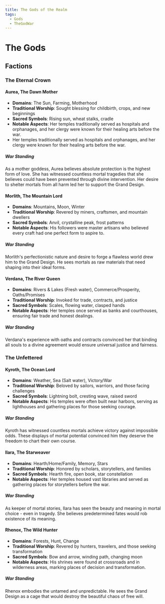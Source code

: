 ```yaml
---
title: The Gods of the Realm
tags:
  - Gods
  - TheGodWar
---
```


# The Gods

## Factions

### The Eternal Crown

#### Aurea, The Dawn Mother
- **Domains**: The Sun, Farming, Motherhood
- **Traditional Worship**: Sought blessing for childbirth, crops, and new beginnings
- **Sacred Symbols**: Rising sun, wheat stalks, cradle
- **Notable Aspects**: Her temples traditionally served as hospitals and orphanages, and her clergy were known for their healing arts before the war.
- Her temples traditionally served as hospitals and orphanages, and her clergy were known for their healing arts before the war.

##### War Standing
As a mother goddess, Aurea believes absolute protection is the highest form of love. She has witnessed countless mortal tragedies that she believes could have been prevented through divine intervention. Her desire to shelter mortals from all harm led her to support the Grand Design.

#### Morlith, The Mountain Lord
- **Domains**: Mountains, Moon, Winter
- **Traditional Worship**: Revered by miners, craftsmen, and mountain dwellers
- **Sacred Symbols**: Anvil, crystalline peak, frost patterns
- **Notable Aspects**: His followers were master artisans who believed every craft had one perfect form to aspire to.

##### War Standing
Morlith's perfectionistic nature and desire to forge a flawless world drew him to the Grand Design. He sees mortals as raw materials that need shaping into their ideal forms.


#### Verdana, The River Queen
- **Domains**: Rivers & Lakes (Fresh water), Commerce/Prosperity, Oaths/Promises
- **Traditional Worship**: Invoked for trade, contracts, and justice
- **Sacred Symbols**: Scales, flowing water, clasped hands
- **Notable Aspects**: Her temples once served as banks and courthouses, ensuring fair trade and honest dealings.

##### War Standing
Verdana's experience with oaths and contracts convinced her that binding all souls to a divine agreement would ensure universal justice and fairness.


### The Unfettered

#### Kyroth, The Ocean Lord
- **Domains**: Weather, Sea (Salt water), Victory/War
- **Traditional Worship**: Beloved by sailors, warriors, and those facing challenges
- **Sacred Symbols**: Lightning bolt, cresting wave, raised sword
- **Notable Aspects**: His temples were often built near harbors, serving as lighthouses and gathering places for those seeking courage.

##### War Standing
Kyroth has witnessed countless mortals achieve victory against impossible odds. These displays of mortal potential convinced him they deserve the freedom to chart their own course.


#### Ilara, The Starweaver
- **Domains**: Hearth/Home/Family, Memory, Stars
- **Traditional Worship**: Honored by scholars, storytellers, and families
- **Sacred Symbols**: Hearth fire, open book, star constellation
- **Notable Aspects**: Her temples housed vast libraries and served as gathering places for storytellers before the war.

##### War Standing
As keeper of mortal stories, Ilara has seen the beauty and meaning in mortal choice - even in tragedy. She believes predetermined fates would rob existence of its meaning.


#### Rhenox, The Wild Hunter
- **Domains**: Forests, Hunt, Change
- **Traditional Worship**: Revered by hunters, travelers, and those seeking transformation
- **Sacred Symbols**: Bow and arrow, winding path, changing moon
- **Notable Aspects**: His shrines were found at crossroads and in wilderness areas, marking places of decision and transformation.

##### War Standing
Rhenox embodies the untamed and unpredictable. He sees the Grand Design as a cage that would destroy the beautiful chaos of free will.